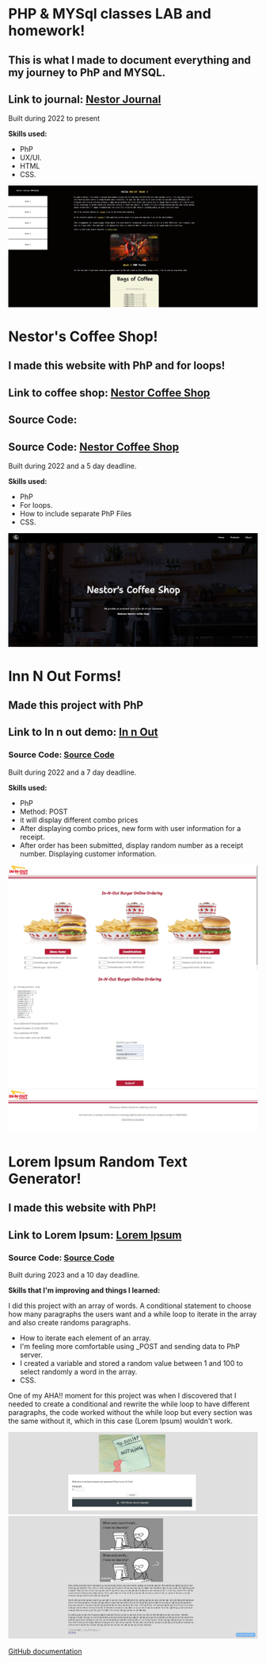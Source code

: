 # PHP & MYSql classes LAB and homework!
## This is what I made to document everything and my journey to PhP and MYSQL.
## Link to journal: <a href="https://nestor-journal-weeks.nestorjgc.repl.co/" target="_blank">Nestor Journal</a><br>


<p>Built during 2022 to present</p>

<b>Skills used:</b>
  <p></p>
  <ul>
  <li>PhP</li>
  <li>UX/UI.</li>
  <li>HTML</li>
  <li>CSS.</li>
</ul>

![](https://github.com/nestorjgc/PHP/blob/main/assets/first.JPG)


# Nestor's Coffee Shop!
## I made this website with PhP and for loops!
## Link to coffee shop: <a href="https://lab2.nestorjgc.repl.co/" target="_blank">Nestor Coffee Shop</a><br>
## Source Code: 
## Source Code: <a href="https://replit.com/@nestorjgc/Lab2" target="_blank">Nestor Coffee Shop</a><br>

<p>Built during 2022 and a 5 day deadline.</p>

<b>Skills used:</b>
  <p></p>
  <ul>
  <li>PhP</li>
  <li>For loops.</li>
  <li>How to include separate PhP Files</li>
  <li>CSS.</li>
</ul>

![](https://github.com/nestorjgc/PHP/blob/main/assets/two.JPG)

# Inn N Out Forms!
## Made this project with PhP
## Link to In n out demo: <a href="https://in-n-outforms.nestorjgc.repl.co/" target="_blank">In n Out</a><br>
### Source Code: <a href="https://replit.com/@nestorjgc/In-n-outForms#receipt_form.php" target="_blank">Source Code</a><br>

<p>Built during 2022 and a 7 day deadline.</p>

<b>Skills used:</b>
  <p></p>
  <ul>
  <li>PhP</li>
  <li>Method: POST</li>
  <li>it will display different combo prices</li>
  <li>After displaying combo prices, new form with user information for a receipt.</li>
  <li>After order has been submitted, display random number as a receipt number. Displaying customer information.</li>
</ul>

![](https://github.com/nestorjgc/PHP/blob/main/assets/threeone.JPG)
![](https://github.com/nestorjgc/PHP/blob/main/assets/threetwo.JPG)
![](https://github.com/nestorjgc/PHP/blob/main/assets/threethree.JPG)


# Lorem Ipsum Random Text Generator!
## I made this website with PhP!
## Link to Lorem Ipsum: <a href="https://web-project-2-lorem-ipsum-generator.nestorjgc.repl.co/" target="_blank">Lorem Ipsum</a><br>
### Source Code: <a href="https://replit.com/@nestorjgc/Web-Project-2-Lorem-Ipsum-Generator" target="_blank">Source Code</a><br>

<p>Built during 2023 and a 10 day deadline.</p>

<b>Skills that I'm improving and things I learned:</b>
  <p>I did this project with an array of words. A conditional statement to choose how many paragraphs the users want and a while loop to iterate in the array and also create randoms paragraphs.</p>
  <ul>
  <li>How to iterate each element of an array.</li>
  <li>I'm feeling more comfortable using _POST and sending data to PhP server.</li>
  <li>I created a variable and stored a random value between 1 and 100 to select randomly a word in the array.</li>
  <li>CSS.</li>
</ul>
<p>One of my AHA!! moment for this project was when I discovered that I needed to create a conditional and rewrite the while loop to have different paragraphs, the code worked without the while loop but every section was the same without it, which in this case (Lorem Ipsum) wouldn't work.</p>

![](https://github.com/nestorjgc/PHP/blob/main/assets/fourth.JPG)
![](https://github.com/nestorjgc/PHP/blob/main/assets/fourthone.JPG)

<a href="https://docs.github.com/en" target="_blank">GitHub documentation</a>




